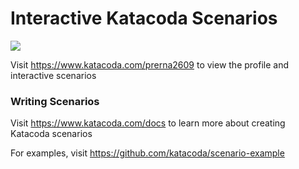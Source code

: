 # Interactive Katacoda Scenarios

[![](http://shields.katacoda.com/katacoda/prerna2609/count.svg)](https://www.katacoda.com/prerna2609 "Get your profile on Katacoda.com")

Visit https://www.katacoda.com/prerna2609 to view the profile and interactive scenarios

### Writing Scenarios
Visit https://www.katacoda.com/docs to learn more about creating Katacoda scenarios

For examples, visit https://github.com/katacoda/scenario-example
